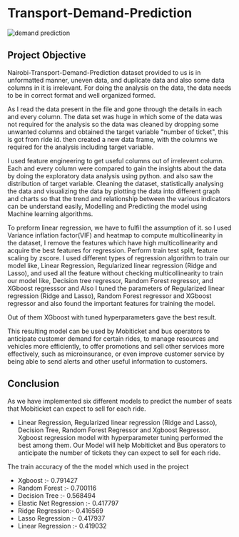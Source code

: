 # Transport-Demand-Prediction


![demand prediction](https://github.com/meyush0/Transport-Demand-Prediction/assets/112842527/b508872d-b956-4d68-9d29-a86af25b4a11)

## Project Objective
Nairobi-Transport-Demand-Prediction dataset provided to us is in unformatted manner, uneven data, and duplicate data and also some data columns in it is irrelevant. For doing the analysis on the data, the data needs to be in correct format and well organized formed.

As I read the data present in the file and gone through the details in each and every column. The data set was huge in which some of the data was not required for the analysis so the data was cleaned by dropping some unwanted columns and obtained the target variable "number of ticket", this is got from ride id. then created a new data frame, with the columns we required for the analysis including target variable.

I used feature engineering to get useful columns out of irrelevent column. Each and every column were compared to gain the insights about the data by doing the exploratory data analysis using python. and also saw the distribution of target variable. Cleaning the dataset, statistically analysing the data and visualizing the data by plotting the data into different graph and charts so that the trend and relationship between the various indicators can be understand easily, Modelling and Predicting the model using Machine learning algorithms.

To preform linear regression, we have to fulfil the assumption of it. so I used Variance inflation factor(VIF) and heatmap to compute multicollinearity in the dataset, I remove the features which have high multicollinearity and acquire the best features for regression. Perform train test split, feature scaling by zscore. I used different types of regression algorithm to train our model like, Linear Regression, Regularized linear regression (Ridge and Lasso), and used all the feature without checking multicollinearity to train our model like, Decision tree regressor, Random Forest regressor, and XGboost regresssor and Also I tuned the parameters of Regularized linear regression (Ridge and Lasso), Random Forest regressor and XGboost regressor and also found the important features for training the model.

Out of them XGboost with tuned hyperparameters gave the best result.

This resulting model can be used by Mobiticket and bus operators to anticipate customer demand for certain rides, to manage resources and vehicles more efficiently, to offer promotions and sell other services more effectively, such as microinsurance, or even improve customer service by being able to send alerts and other useful information to customers.

## Conclusion

As we have implemented six different models to predict the number of seats that Mobiticket can expect to sell for each ride. 
* Linear Regression, Regularized linear regression (Ridge and Lasso), Decision Tree, Random Forest Regressor and Xgboost Regressor. Xgboost regression model with hyperparameter tuning performed the best among them.
Our Model will help Mobiticket and Bus operators to anticipate the number of tickets they can expect to sell for each ride.

The train accuracy of the the model which used in the project
* Xgboost	:- 0.791427
* Random Forest	:- 0.700116
* Decision Tree	:- 0.568494
* Elastic Net Regression :- 0.417797
* Ridge Regression:- 0.416569
* Lasso Regression :- 0.417937
* Linear Regression	:- 0.419032
